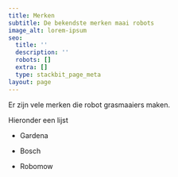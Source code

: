 ```yaml
---
title: Merken
subtitle: De bekendste merken maai robots
image_alt: lorem-ipsum
seo:
  title: ''
  description: ''
  robots: []
  extra: []
  type: stackbit_page_meta
layout: page
---
```

Er zijn vele merken die robot grasmaaiers maken.

Hieronder een lijst

*   Gardena

*   Bosch

*   Robomow

